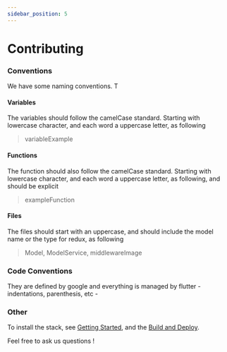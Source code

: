```yaml
---
sidebar_position: 5
---
```


# Contributing

### Conventions

We have some naming conventions. T

#### Variables

The variables should follow the camelCase standard. Starting with lowercase character, and each word a uppercase letter, as following
> variableExample

#### Functions

The function should also follow the camelCase standard. Starting with lowercase character, and each word a uppercase letter, as following, and should be explicit
> exampleFunction

#### Files

The files should start with an uppercase, and should include the model name or the type for redux, as following
> Model, ModelService, middlewareImage

### Code Conventions

They are defined by google and everything is managed by flutter - indentations, parenthesis, etc -

### Other

To install the stack, see [Getting Started](/docs/family-app/getting-started), and the [Build and Deploy](/docs/family-app/new_release).

Feel free to ask us questions !
